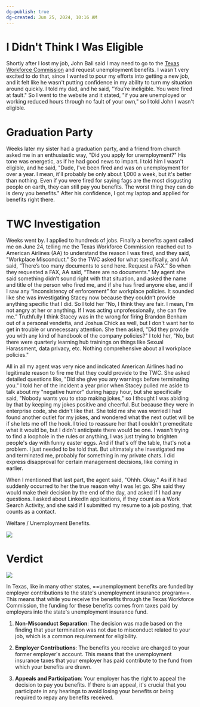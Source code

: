 ```yaml
---
dg-publish: true
dg-created: Jun 25, 2024, 10:16 AM
---
```


# I Didn't Think I Was Eligible

Shortly after I lost my job, John Ball said I may need to go to the [Texas Workforce Commission](https://www.twc.texas.gov/) and request unemployment benefits. I wasn't very excited to do that, since I wanted to pour my efforts into getting a new job, and it felt like he wasn't putting confidence in my ability to turn my situation around quickly. I told my dad, and he said, "You're ineligible. You were fired at fault." So I went to the website and it stated, "if you are unemployed or working reduced hours through no fault of your own," so I told John I wasn't eligible.

# Graduation Party

Weeks later my sister had a graduation party, and a friend from church asked me in an enthusiastic way, "Did you apply for unemployment?" His tone was energetic, as if he had good news to impart. I told him I wasn't eligible, and he said, "Dude, I've been fired and was on unemployment for over a year. I mean, it'll probably be only about 1,000 a week, but it's better than nothing. Even if you were fired for saying fags are the most disgusting people on earth, they can still pay you benefits. The worst thing they can do is deny you benefits." After his confidence, I got my laptop and applied for benefits right there.

# TWC Investigation

Weeks went by. I applied to hundreds of jobs. Finally a benefits agent called me on June 24, telling me the Texas Workforce Commission reached out to American Airlines (AA) to understand the reason I was fired, and they said, "Workplace Misconduct." So the TWC asked for what specifically, and AA said, “There’s too many documents to send here. Request a FAX.” So when they requested a FAX, AA said, “There are no documents.” My agent she said something didn’t sound right with that situation, and asked the name and title of the person who fired me, and if she has fired anyone else, and if I saw any “inconsistency of enforcement” for workplace policies. It sounded like she was investigating Stacey now because they couldn’t provide anything specific that I did. So I told her “No, I think they are fair. I mean, I'm not angry at her or anything. If I was acting unprofessionally, she can fire me.” Truthfully I think Stacey was in the wrong for firing Brandon Benham out of a personal vendetta, and Joshua Chick as well, but I don't want her to get in trouble or unnecessary attention. She then asked, "Did they provide you with any kind of handbook of the company policies?" I told her, "No, but there were quarterly learning hub trainings on things like Sexual Harassment, data privacy, etc. Nothing comprehensive about all workplace policies."

All in all my agent was very nice and indicated American Airlines had no legitimate reason to fire me that they could provide to the TWC. She asked detailed questions like, "Did she give you any warnings before terminating you." I told her of the incident a year prior when Stacey pulled me aside to talk about my "negative humor" during happy hour, but she specifically said, "Nobody wants you to stop making jokes," so I thought I was abiding by that by keeping my jokes positive and cheerful. But because they were in enterprise code, she didn't like that. She told me she was worried I had found another outlet for my jokes, and wondered what the next outlet will be if she lets me off the hook. I tried to reassure her that I couldn't premeditate what it would be, but I didn't anticipate there would be one. I wasn't trying to find a loophole in the rules or anything, I was just trying to brighten people's day with funny easter eggs. And if that's off the table, that's not a problem. I just needed to be told that. But ultimately she investigated me and terminated me, probably for something in my private chats. I did express disapproval for certain management decisions, like coming in earlier. 

When I mentioned that last part, the agent said, "Ohhh. Okay." As if it had suddenly occurred to her the true reason why I was let go. She said they would make their decision by the end of the day, and asked if I had any questions. I asked about LinkedIn applications, if they count as a Work Search Activity, and she said if I submitted my resume to a job posting, that counts as a contact.

Welfare / Unemployment Benefits.

![](https://i.imgur.com/dSpb3yO.png)

# Verdict

![](https://i.imgur.com/FsGmdZz.png)

In Texas, like in many other states, ==unemployment benefits are funded by employer contributions to the state's unemployment insurance program==. This means that while you receive the benefits through the Texas Workforce Commission, the funding for these benefits comes from taxes paid by employers into the state's unemployment insurance fund.


1. **Non-Misconduct Separation**: The decision was made based on the finding that your termination was not due to misconduct related to your job, which is a common requirement for eligibility.
    
2. **Employer Contributions**: The benefits you receive are charged to your former employer's account. This means that the unemployment insurance taxes that your employer has paid contribute to the fund from which your benefits are drawn.
    
3. **Appeals and Participation**: Your employer has the right to appeal the decision to pay you benefits. If there is an appeal, it's crucial that you participate in any hearings to avoid losing your benefits or being required to repay any benefits received.
	
